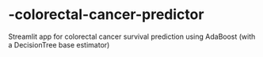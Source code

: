 # -colorectal-cancer-predictor
Streamlit app for colorectal cancer survival prediction using AdaBoost (with a DecisionTree base estimator)
